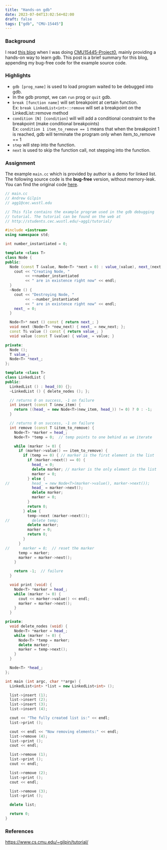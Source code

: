 ```yaml
---
title: "Hands-on gdb"
date: 2023-07-04T13:02:54+02:00
draft: false
tags: ["gdb", "CMU-15445"]
---
```


### Background

I read [this blog](https://www.cs.cmu.edu/~gilpin/tutorial/) when I was doing [CMU15445-Project0](https://15445.courses.cs.cmu.edu/spring2023/project0/), mainly providing a hands-on way to learn gdb. This post is a brief summary for this blog, appending my bug-free code for the example source code.

### Highlights

- `gdb [prog_name]` is used to load program waited to be debugged into gdb.  
- In the gdb prompt, we can `run` prog or `quit` gdb.
- `break [function name]` will set breakpoint at certain function.  
Ex: `break LinkedList<int>::remove` will set a breakpoint on the LinkedList<int>::remove method  
- `condition [N] [condition]` will will add a conditional constraint to the breakpoint (make conditional breakpoints)  
Ex: `condition 1 item_to_remove == 1` means that when the breakpoint 1 is reached, gdb will terminate the program only when item_to_remove == 1  
- `step` will step into the function.  
- `next` is used to skip the function call, not stepping into the function.

### Assignment

The example `main.cc` which is provided by author is a demo for linked list. The following source code is the **bug-free** version, without memory-leak. You can find the original code [here](https://www.cs.cmu.edu/~gilpin/tutorial/main.cc).

```c++
// main.cc
// Andrew Gilpin
// agg1@cec.wustl.edu

// This file contains the example program used in the gdb debugging
// tutorial. The tutorial can be found on the web at
// http://students.cec.wustl.edu/~agg1/tutorial/

#include <iostream>
using namespace std;

int number_instantiated = 0;

template <class T>
class Node {
public:
  Node (const T &value, Node<T> *next = 0) : value_(value), next_(next) {
    cout << "Creating Node, "
         << ++number_instantiated
         << " are in existence right now" << endl;
  }
  ~Node () {
    cout << "Destroying Node, "
         << --number_instantiated
         << " are in existence right now" << endl;
    next_ = 0;
  }

  Node<T>* next () const { return next_; }
  void next (Node<T> *new_next) { next_ = new_next; };
  const T& value () const { return value_; }
  void value (const T &value) { value_ = value; }

private:
  Node ();
  T value_;
  Node<T> *next_;
};

template <class T>
class LinkedList {
public:
  LinkedList () : head_(0) {};
  ~LinkedList () { delete_nodes (); };

  // returns 0 on success, -1 on failure
  int insert (const T &new_item) {
    return ((head_ = new Node<T>(new_item, head_)) != 0) ? 0 : -1;
  }

  // returns 0 on success, -1 on failure
  int remove (const T &item_to_remove) {
    Node<T> *marker = head_;
    Node<T> *temp = 0;  // temp points to one behind as we iterate

    while (marker != 0) {
      if (marker->value() == item_to_remove) {
        if (temp == 0) { // marker is the first element in the list
          if (marker->next() == 0) {
            head_ = 0;
            delete marker; // marker is the only element in the list
            marker = 0;
          } else {
//          head_ = new Node<T>(marker->value(), marker->next());
            head_ = marker->next();
            delete marker;
            marker = 0;
          }
          return 0;
        } else {
          temp->next (marker->next());
//          delete temp;
          delete marker;
          marker = 0;
          return 0;
        }
      }
//      marker = 0;  // reset the marker
      temp = marker;
      marker = marker->next();
    }

    return -1;  // failure
  }

  void print (void) {
    Node<T> *marker = head_;
    while (marker != 0) {
      cout << marker->value() << endl;
      marker = marker->next();
    }
  }

private:
  void delete_nodes (void) {
    Node<T> *marker = head_;
    while (marker != 0) {
      Node<T> *temp = marker;
      delete marker;
      marker = temp->next();
    }
  }

  Node<T> *head_;
};

int main (int argc, char **argv) {
  LinkedList<int> *list = new LinkedList<int> ();

  list->insert (1);
  list->insert (2);
  list->insert (3);
  list->insert (4);

  cout << "The fully created list is:" << endl;
  list->print ();

  cout << endl << "Now removing elements:" << endl;
  list->remove (4);
  list->print ();
  cout << endl;

  list->remove (1);
  list->print ();
  cout << endl;

  list->remove (2);
  list->print ();
  cout << endl;

  list->remove (3);
  list->print ();

  delete list;

  return 0;
}
```

### References

https://www.cs.cmu.edu/~gilpin/tutorial/